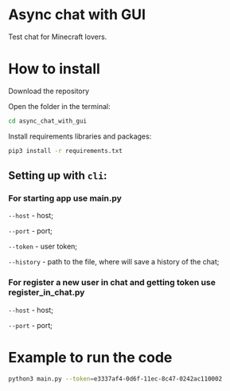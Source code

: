# Async chat with GUI


Test chat for Minecraft lovers.


# How to install

Download the repository

Open the folder in the terminal:
```bash
cd async_chat_with_gui
```
Install requirements libraries and packages:
```bash
pip3 install -r requirements.txt
```

## Setting up with `cli`:

### For starting app use main.py

`--host` - host;

`--port` - port;

`--token` - user token;

`--history` - path to the file, where will save a history of the chat;

### For register a new user in chat and getting token use register_in_chat.py

`--host` - host;

`--port` - port;


# Example to run the code

```bash
python3 main.py --token=e3337af4-0d6f-11ec-8c47-0242ac110002
``` 
